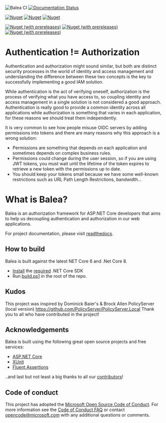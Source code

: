 ![Balea CI](https://github.com/Xabaril/Balea/workflows/Balea%20CI/badge.svg) [![Documentation Status](https://readthedocs.org/projects/balea/badge/?version=latest)](https://balea.readthedocs.io/en/latest/?badge=latest)

[![Nuget](https://img.shields.io/nuget/v/balea?label=balea)](https://www.nuget.org/packages/Balea/) [![Nuget](https://img.shields.io/nuget/v/balea.configuration.store?label=baleaconfigurationstore)](https://www.nuget.org/packages/Balea.Configuration.Store/) [![Nuget](https://img.shields.io/nuget/v/balea.entityframeworkcore.store?label=baleaefcorestore)](https://www.nuget.org/packages/Balea.EntityFrameworkCore.Store/)

[![Nuget (with prereleases)](https://img.shields.io/nuget/vpre/balea?color=yellow&label=balea%20preview)](https://www.nuget.org/packages/Balea/1.0.0-preview53023997) [![Nuget (with prereleases)](https://img.shields.io/nuget/vpre/balea.configuration.store?color=yellow&label=baleaconfigurationstore%20preview)](https://www.nuget.org/packages/Balea.Configuration.Store/1.0.0-preview53023997) [![Nuget (with prereleases)](https://img.shields.io/nuget/vpre/balea.entityframeworkcore.store?color=yellow&label=baleaefcorestore%20preview)](https://www.nuget.org/packages/Balea.EntityFrameworkCore.Store/1.0.0-preview53023997)

# Authentication != Authorization

Authentication and authorization might sound similar, but both are distinct security processes in the world of identity and access management and understanding the difference between these two concepts is the key to successfully implementing a good IAM solution.

While authentication is the act of verifying oneself, authorization is the process of verifying what you have access to, so coupling identity and access management in a single solution is not considered a good approach. Authentication is really good to provide a common identity across all applications while authorization is something that varies in each application, for these reasons we should treat them independently.

It is very common to see how people misuse OIDC servers by adding permissions into tokens and there are many reasons why this approach is a wrong solution:

- Permissions are something that depends on each application and sometimes depends on complex business rules.
- Permissions could change during the user session, so if you are using JWT tokens, you must wait until the lifetime of the token expires to retrieve a new token with the permissions up to date.
- You should keep your tokens small because we have some well-known restrictions such as URL Path Length Restrictions, bandwidth...

# What is Balea?

Balea is an authorization framework for ASP.NET Core developers that aims to help us decoupling authentication and authorization in our web applications.

For project documentation, please visit [readthedocs](https://balea.readthedocs.io).

## How to build

Balea is built against the latest NET Core 6 and .Net Core 8.

- [Install](https://www.microsoft.com/net/download/core#/current) the [required](https://github.com/Xabaril/Balea/blob/master/global.json) .NET Core SDK
- Run [build.ps1](https://github.com/Xabaril/Balea/blob/master/build.ps1) in the root of the repo.

## Kudos
This project was inspired by Dominick Baier's & Brock Allen PolicyServer (local version) https://github.com/PolicyServer/PolicyServer.Local Thank you to all who have contributed in the project!

## Acknowledgements

Balea is built using the following great open source projects and free services:

- [ASP.NET Core](https://github.com/aspnet)
- [XUnit](https://xunit.github.io/)
- [Fluent Assertions](http://www.fluentassertions.com/)

..and last but not least a big thanks to all our [contributors](https://github.com/Xabaril/Balea/graphs/contributors)!

## Code of conduct

This project has adopted the [Microsoft Open Source Code of Conduct](https://opensource.microsoft.com/codeofconduct/). For more information see the [Code of Conduct FAQ](https://opensource.microsoft.com/codeofconduct/faq/) or contact [opencode@microsoft.com](mailto:opencode@microsoft.com) with any additional questions or comments.
